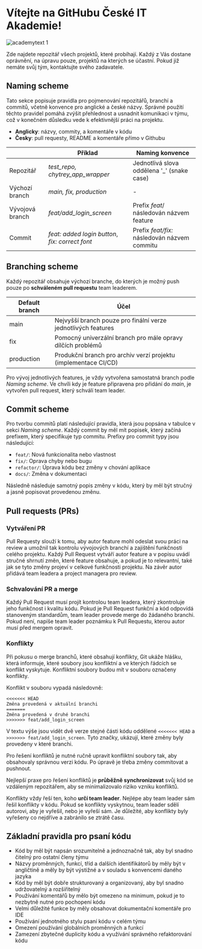 # Vítejte na GitHubu České IT Akademie! 

![academytext 1](https://user-images.githubusercontent.com/43730879/224482521-ba6bbba9-9ff8-41e3-8ee6-4e03fa61ef6d.png)

Zde najdete repozitář všech projektů, které probíhají. Každý z Vás dostane oprávnění, na úpravu pouze, projektů na kterých se účastní. Pokud již nemáte svůj tým, kontaktujte svého zadavatele. 

## Naming scheme

Tato sekce popisuje pravidla pro pojmenování repozitářů, branchí a commitů, včetně konvence pro anglické a české názvy. Správné použití těchto pravidel pomáhá zvýšit přehlednost a usnadnit komunikaci v týmu, což v konečném důsledku vede k efektivnější práci na projektu.
- **Anglicky**: názvy, commity, a komentáře v kódu
- **Česky**: pull requesty, README a komentáře přímo v Githubu

|  | Příklad | Naming konvence 
|--|--|--|
| Repozitář | *test_repo, chytrey_app_wrapper* | Jednotlivá slova oddělena '_' (snake case) |
| Výchozí branch | *main, fix, production* | - |
| Vývojová branch | *feat/add_login_screen* | Prefix *feat*/ následován názvem feature |
| Commit | *feat: added login button*, *fix: correct font* | Prefix *feat/fix:*  následován názvem commitu |


## Branching scheme
Každý repozitář obsahuje výchozí branche, do kterých je možný push pouze po **schváleném pull requestu** team leaderem.

| Default branch | Účel |
|--|--|
| main | Nejvyšší branch pouze pro finální verze jednotlivých features |
| fix | Pomocný univerzální branch pro mále opravy dílčích problémů |
| production | Produkční branch pro archiv verzí projektu (implementace CI/CD) |

Pro vývoj jednotlivých features, je vždy vytvořena samostatná branch podle *Naming scheme*. Ve chvíli kdy je feature připravena pro přidání do *main*, je vytvořen pull request, který schválí team leader.

## Commit scheme
Pro tvorbu commitů platí následující pravidla, která jsou popsána v tabulce v sekci *Naming scheme*. Každý commit by měl mít popisek, který začíná prefixem, který specifikuje typ commitu. Prefixy pro commit typy jsou následující:

-   `feat/`: Nová funkcionalita nebo vlastnost
-   `fix/`: Oprava chyby nebo bugu
-   `refactor/`: Úprava kódu bez změny v chování aplikace 
-   `docs/`: Změna v dokumentaci

Následně následuje samotný popis změny v kódu, který by měl být stručný a jasně popisovat provedenou změnu.

## Pull requests (PRs)
### Vytváření PR
Pull Requesty slouží k tomu, aby autor feature mohl odeslat svou práci na review a umožnil tak kontrolu vývojových branchí a zajištění funkčnosti celého projektu. Každý Pull Request vytváří autor feature a v popisu uvádí stručné shrnutí změn, které feature obsahuje, a pokud je to relevantní, také jak se tyto změny projeví v celkové funkčnosti projektu. Na závěr autor přidává team leadera a project managera pro review.
### Schvalování PR a merge
Každý Pull Request musí projít kontrolou team leadera, který zkontroluje jeho funkčnost i kvalitu kódu. Pokud je Pull Request funkční a kód odpovídá stanoveným standardům, team leader provede merge do žádaného branchi. Pokud není, napíše team leader poznámku k Pull Requestu, kterou autor musí před mergem opravit.

### Konflikty
Při pokusu o merge branchů, které obsahují konflikty, Git ukáže hlášku, která informuje, které soubory jsou konfliktní a ve kterých řádcích se konflikt vyskytuje. Konfliktní soubory budou mít v souboru označeny konflikty.

Konflikt v souboru vypadá následovně:

    <<<<<<< HEAD
    Změna provedená v aktuální branchi
    =======
    Změna provedená v druhé branchi
    >>>>>>> feat/add_login_screen 

V textu výše jsou vidět dvě verze stejné části kódu oddělené `<<<<<<< HEAD` a `>>>>>>> feat/add_login_screen`. Tyto značky, ukázují, které změny byly provedeny v které branchi.

Pro řešení konfliktů je nutné ručně upravit konfliktní soubory tak, aby obsahovaly správnou verzi kódu. Po úpravě je třeba změny commitovat a pushnout.

Nejlepší praxe pro řešení konfliktů je **průběžně synchronizovat** svůj kód se vzdáleným repozitářem, aby se minimalizovalo riziko vzniku konfliktů.

Konflikty vždy řeší ten, koho **určí team leader**. Nejlépe aby team leader sám řešil konflikty v kódu. Pokud se konflikty vyskytnou, team leader sdělí autorovi, aby je vyřešil, nebo je vyřeší sám. Je důležité, aby konflikty byly vyřešeny co nejdříve a zabránilo se ztrátě času.

## Základní pravidla pro psaní kódu

 - Kód by měl být napsán srozumitelně a jednoznačně tak, aby byl snadno čitelný pro ostatní členy týmu
 - Názvy proměnných, funkcí, tříd a dalších identifikátorů by měly být v angličtině a měly by být výstižné a v souladu s konvencemi daného jazyka
 - Kód by měl být dobře strukturovaný a organizovaný, aby byl snadno udržovatelný a rozšiřitelný
 - Používání komentářů by mělo být omezeno na minimum, pokud je to nezbytně nutné pro pochopení kódu
 - Velmi důležité funkce by měly obsahovat dokumentační komentáře pro IDE
 - Používání jednotného stylu psaní kódu v celém týmu
 -  Omezení používání globálních proměnných a funkcí
 - Zamezení zbytečné duplicity kódu a využívání správného refaktorování kódu


